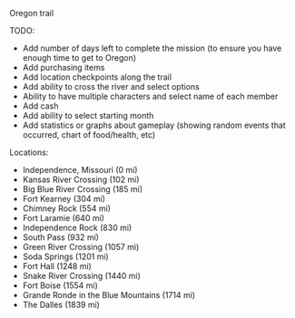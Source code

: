 Oregon trail

TODO:
- Add number of days left to complete the mission (to ensure you have enough time to get to Oregon)
- Add purchasing items
- Add location checkpoints along the trail
- Add ability to cross the river and select options
- Ability to have multiple characters and select name of each member
- Add cash
- Add ability to select starting month
- Add statistics or graphs about gameplay (showing random events that occurred, chart of food/health, etc)

Locations:

- Independence, Missouri (0 mi)
- Kansas River Crossing (102 mi)
- Big Blue River Crossing (185 mi)
- Fort Kearney (304 mi)
- Chimney Rock (554 mi)
- Fort Laramie (640 mi)
- Independence Rock (830 mi)
- South Pass (932 mi)
- Green River Crossing (1057 mi)
- Soda Springs (1201 mi)
- Fort Hall (1248 mi)
- Snake River Crossing (1440 mi)
- Fort Boise (1554 mi)
- Grande Ronde in the Blue Mountains (1714 mi)
- The Dalles (1839 mi)
